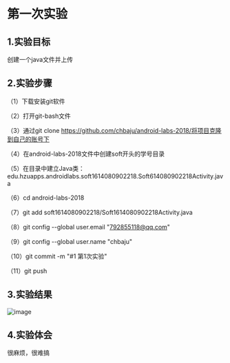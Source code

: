 # 第一次实验

## 1.实验目标

创建一个java文件并上传

## 2.实验步骤

（1）下载安装git软件

（2）打开git-bash文件

（3）通过git clone https://github.com/chbaju/android-labs-2018/将项目克隆到自己的账号下

（4）在android-labs-2018文件中创建soft开头的学号目录

（5）在目录中建立Java类：edu.hzuapps.androidlabs.soft1614080902218.Soft614080902218Activity.java

（6）cd android-labs-2018

（7）git add soft1614080902218/Soft1614080902218Activity.java

（8）git config --global user.email "792855118@qq.com"

（9）git config --global user.name "chbaju"

（10）git commit -m "#1 第1次实验" 

（11）git push

## 3.实验结果
![image](https://github.com/chbaju/android-labs-2018/blob/master/soft1614080902218/%E6%8D%95%E8%8E%B7.PNG)
## 4.实验体会
很麻烦，很难搞
